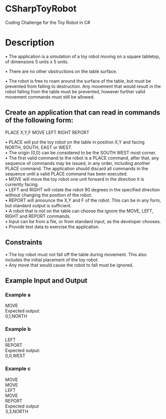 # CSharpToyRobot
Coding Challenge for the Toy Robot in C#
# Description

•	The application is a simulation of a toy robot moving on a square tabletop, of dimensions 5 units x 5 units.

•	There are no other obstructions on the table surface.

•	The robot is free to roam around the surface of the table, but must be prevented from falling to destruction. Any movement that would result in the robot falling from the table must be prevented, however further valid movement commands must still be allowed.
## Create an application that can read in commands of the following form:

PLACE X,Y,F
MOVE
LEFT
RIGHT
REPORT

•	PLACE will put the toy robot on the table in position X,Y and facing NORTH, SOUTH, EAST or WEST.  
•	The origin (0,0) can be considered to be the SOUTH WEST most corner.  
•	The first valid command to the robot is a PLACE command, after that, any sequence of commands may be issued, in any order, including another PLACE command. The application should discard all commands in the sequence until a valid PLACE command has been executed.  
•	MOVE will move the toy robot one unit forward in the direction it is currently facing.  
•	LEFT and RIGHT will rotate the robot 90 degrees in the specified direction without changing the position of the robot.  
•	REPORT will announce the X,Y and F of the robot. This can be in any form, but standard output is sufficient.  
•	A robot that is not on the table can choose the ignore the MOVE, LEFT, RIGHT and REPORT commands.  
•	Input can be from a file, or from standard input, as the developer chooses.  
•	Provide test data to exercise the application.

## Constraints

•	The toy robot must not fall off the table during movement. This also includes the initial placement of the toy robot.  
•	Any move that would cause the robot to fall must be ignored.

## Example Input and Output

### Example a 
MOVE  
Expected output:  
0,1,NORTH

### Example b  
LEFT  
REPORT  
Expected output:  
0,0,WEST  

### Example c
MOVE  
MOVE  
LEFT  
MOVE  
REPORT  
Expected output  
3,3,NORTH  
